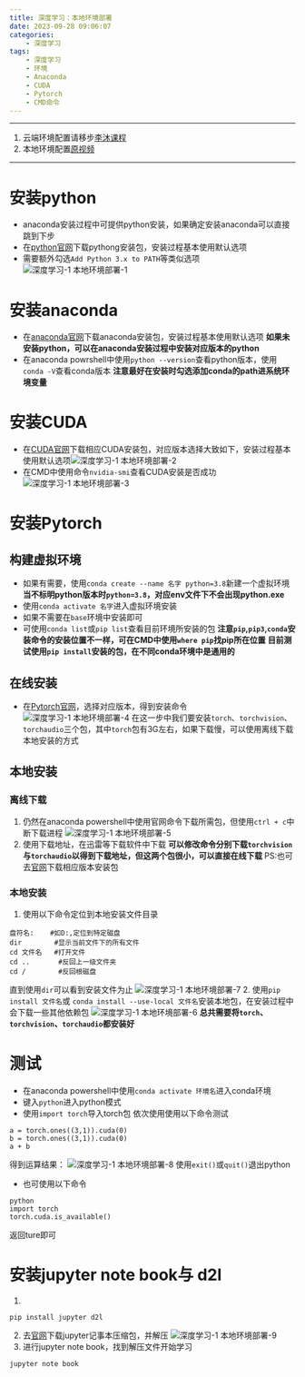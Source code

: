```yaml
---
title: 深度学习：本地环境部署
date: 2023-09-28 09:06:07
categories:
	- 深度学习
tags: 
	- 深度学习
	- 环境
	- Anaconda
	- CUDA
	- Pytorch
	- CMD命令
---
```

*****
1. 云端环境配置请移步[李沐课程](https://space.bilibili.com/1567748478/channel/seriesdetail?sid=358497)
2. 本地环境配置[原视频](https://www.zhihu.com/zvideo/1363284223420436480)
*****
# 安装python
- anaconda安装过程中可提供python安装，如果确定安装anaconda可以直接跳到下步
- 在[python官网](https://www.python.org/downloads/)下载pythong安装包，安装过程基本使用默认选项
- 需要额外勾选`Add Python 3.x to PATH`等类似选项
![深度学习-1 本地环境部署-1](https://aucnm0202-1318327891.cos.ap-shanghai.myqcloud.com/blogpic/%E6%B7%B1%E5%BA%A6%E5%AD%A6%E4%B9%A0-1%20%E6%9C%AC%E5%9C%B0%E7%8E%AF%E5%A2%83%E9%83%A8%E7%BD%B2-1.png)
# 安装anaconda
- 在[anaconda官网](https://www.anaconda.com/download)下载anaconda安装包，安装过程基本使用默认选项
**如果未安装python，可以在anaconda安装过程中安装对应版本的python**
- 在anaconda powrshell中使用`python --version`查看python版本，使用`conda -V`查看conda版本
**注意最好在安装时勾选添加conda的path进系统环境变量**
# 安装CUDA
- 在[CUDA官网](https://developer.nvidia.com/cuda-downloads)下载相应CUDA安装包，对应版本选择大致如下，安装过程基本使用默认选项![深度学习-1 本地环境部署-2](https://aucnm0202-1318327891.cos.ap-shanghai.myqcloud.com/blogpic/%E6%B7%B1%E5%BA%A6%E5%AD%A6%E4%B9%A0-1%20%E6%9C%AC%E5%9C%B0%E7%8E%AF%E5%A2%83%E9%83%A8%E7%BD%B2-2.png)
- 在CMD中使用命令`nvidia-smi`查看CUDA安装是否成功
![深度学习-1 本地环境部署-3](https://aucnm0202-1318327891.cos.ap-shanghai.myqcloud.com/blogpic/%E6%B7%B1%E5%BA%A6%E5%AD%A6%E4%B9%A0-1%20%E6%9C%AC%E5%9C%B0%E7%8E%AF%E5%A2%83%E9%83%A8%E7%BD%B2-3.png)
# 安装Pytorch
## 构建虚拟环境
- 如果有需要，使用`conda create --name 名字 python=3.8`新建一个虚拟环境
**当不标明python版本时`python=3.8`，对应env文件下不会出现python.exe**
- 使用`conda activate 名字`进入虚拟环境安装
- 如果不需要在`base`环境中安装即可
- 可使用`conda list`或`pip list`查看目前环境所安装的包
**注意`pip`,`pip3`,`conda`安装命令的安装位置不一样，可在CMD中使用`where pip`找pip所在位置**
**目前测试使用`pip install`安装的包，在不同conda环境中是通用的**
## 在线安装
- 在[Pytorch官网](https://pytorch.org/get-started/locally/)，选择对应版本，得到安装命令
![深度学习-1 本地环境部署-4](https://aucnm0202-1318327891.cos.ap-shanghai.myqcloud.com/blogpic/%E6%B7%B1%E5%BA%A6%E5%AD%A6%E4%B9%A0-1%20%E6%9C%AC%E5%9C%B0%E7%8E%AF%E5%A2%83%E9%83%A8%E7%BD%B2-4.png)
在这一步中我们要安装`torch`、`torchvision`、`torchaudio`三个包，其中`torch`包有3G左右，如果下载慢，可以使用离线下载本地安装的方式
## 本地安装
### 离线下载
1. 仍然在anaconda powershell中使用官网命令下载所需包，但使用`ctrl + c`中断下载进程
![深度学习-1 本地环境部署-5](https://aucnm0202-1318327891.cos.ap-shanghai.myqcloud.com/blogpic/%E6%B7%B1%E5%BA%A6%E5%AD%A6%E4%B9%A0-1%20%E6%9C%AC%E5%9C%B0%E7%8E%AF%E5%A2%83%E9%83%A8%E7%BD%B2-5.png)
2. 使用下载地址，在迅雷等下载软件中下载
**可以修改命令分别下载`torchvision`与`torchaudio`以得到下载地址，但这两个包很小，可以直接在线下载**
PS:也可去[官网](https://download.pytorch.org/whl/torch/)下载相应版本安装包
### 本地安装
1. 使用以下命令定位到本地安装文件目录
```
盘符名:    #如D:,定位到特定磁盘
dir        #显示当前文件下的所有文件
cd 文件名   #打开文件
cd ..       #反回上一级文件夹
cd /        #反回根磁盘
```
直到使用`dir`可以看到安装文件为止
![深度学习-1 本地环境部署-7](https://aucnm0202-1318327891.cos.ap-shanghai.myqcloud.com/blogpic/%E6%B7%B1%E5%BA%A6%E5%AD%A6%E4%B9%A0-1%20%E6%9C%AC%E5%9C%B0%E7%8E%AF%E5%A2%83%E9%83%A8%E7%BD%B2-7.png)
2. 使用`pip install 文件名`或 `conda install --use-local 文件名`安装本地包，在安装过程中会下载一些其他依赖包
![深度学习-1 本地环境部署-6](https://aucnm0202-1318327891.cos.ap-shanghai.myqcloud.com/blogpic/%E6%B7%B1%E5%BA%A6%E5%AD%A6%E4%B9%A0-1%20%E6%9C%AC%E5%9C%B0%E7%8E%AF%E5%A2%83%E9%83%A8%E7%BD%B2-6.png)
**总共需要将`torch`、`torchvision`、`torchaudio`都安装好**
# 测试
- 在anaconda powershell中使用`conda activate 环境名`进入conda环境
- 键入`python`进入python模式
- 使用`import torch`导入torch包
依次使用使用以下命令测试
```
a = torch.ones((3,1)).cuda(0)
b = torch.ones((3,1)).cuda(0)
a + b
```
得到运算结果：
![深度学习-1 本地环境部署-8](https://aucnm0202-1318327891.cos.ap-shanghai.myqcloud.com/blogpic/%E6%B7%B1%E5%BA%A6%E5%AD%A6%E4%B9%A0-1%20%E6%9C%AC%E5%9C%B0%E7%8E%AF%E5%A2%83%E9%83%A8%E7%BD%B2-8.png)
使用`exit()`或`quit()`退出python 
- 也可使用以下命令
```
python
import torch
torch.cuda.is_available()
```
返回ture即可
# 安装jupyter note book与 d2l
1. 
```
pip install jupyter d2l
```
2.  去[官网](https://zh-v2.d2l.ai/)下载jupyter记事本压缩包，并解压
![深度学习-1 本地环境部署-9](https://aucnm0202-1318327891.cos.ap-shanghai.myqcloud.com/blogpic/%E6%B7%B1%E5%BA%A6%E5%AD%A6%E4%B9%A0-1%20%E6%9C%AC%E5%9C%B0%E7%8E%AF%E5%A2%83%E9%83%A8%E7%BD%B2-9.png)
3. 进行jupyter note book，找到解压文件开始学习
```
jupyter note book
```